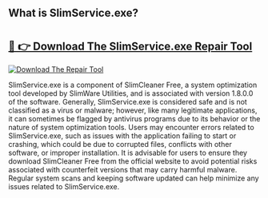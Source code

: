 ## What is SlimService.exe? 

# <h2><a href="https://exedetect.com/download.php?SlimService.exe">🔗 👉 Download The SlimService.exe Repair Tool</a></h2>

[![Download The Repair Tool](https://exedetect.com/download-button.jpg)](https://exedetect.com/download.php?SlimService.exe)

SlimService.exe is a component of SlimCleaner Free, a system optimization tool developed by SlimWare Utilities, and is associated with version 1.8.0.0 of the software. Generally, SlimService.exe is considered safe and is not classified as a virus or malware; however, like many legitimate applications, it can sometimes be flagged by antivirus programs due to its behavior or the nature of system optimization tools. Users may encounter errors related to SlimService.exe, such as issues with the application failing to start or crashing, which could be due to corrupted files, conflicts with other software, or improper installation. It is advisable for users to ensure they download SlimCleaner Free from the official website to avoid potential risks associated with counterfeit versions that may carry harmful malware. Regular system scans and keeping software updated can help minimize any issues related to SlimService.exe.